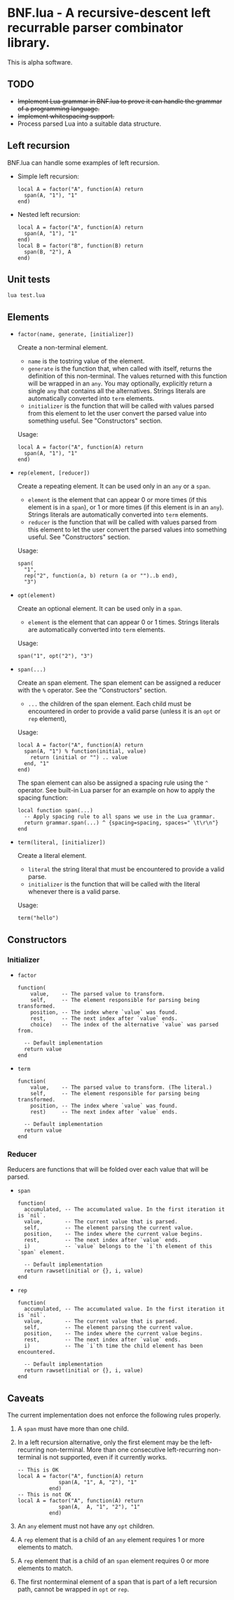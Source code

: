 # BNF.lua - A recursive-descent left recurrable parser combinator library. #

This is alpha software.

## TODO ##

* ~~Implement Lua grammar in BNF.lua to prove it can handle the grammar of a
programming language.~~
* ~~Implement whitespacing support.~~
* Process parsed Lua into a suitable data structure.

## Left recursion ##

BNF.lua can handle some examples of left recursion.

* Simple left recursion:

  ```
  local A = factor("A", function(A) return
    span(A, "1"), "1"
  end)
  ```

* Nested left recursion:

  ```
  local A = factor("A", function(A) return
    span(A, "1"), "1"
  end)
  local B = factor("B", function(B) return
    span(B, "2"), A
  end)
  ```

## Unit tests ##

`lua test.lua` 

## Elements ##

* `factor(name, generate, [initializer])`

  Create a non-terminal element.

  * `name` is the tostring value of the element.
  * `generate` is the function that, when called with itself, returns the
    definition of this non-terminal. The values returned with this function
    will be wrapped in an `any`. You may optionally, explicitly return a single
    `any` that contains all the alternatives. Strings literals are
    automatically converted into `term` elements.
  * `initializer` is the function that will be called with values parsed
    from this element to let the user convert the parsed value into something
    useful. See "Constructors" section.

  Usage:

  ```
  local A = factor("A", function(A) return
    span(A, "1"), "1"
  end)
  ```

* `rep(element, [reducer])`

  Create a repeating element. It can be used only in an `any` or a `span`.

  * `element` is the element that can appear 0 or more times (if this element
    is in a `span`), or 1 or more times (if this element is in an `any`).
    Strings literals are automatically converted into `term` elements.
  * `reducer` is the function that will be called with values parsed
    from this element to let the user convert the parsed values into something
    useful. See "Constructors" section.

  Usage:

  ```
  span(
    "1",
    rep("2", function(a, b) return (a or "")..b end),
    "3")
  ```
* `opt(element)`

  Create an optional element. It can be used only in a `span`.

  * `element` is the element that can appear 0 or 1 times.
    Strings literals are automatically converted into `term` elements.

  Usage:

  ```
  span("1", opt("2"), "3")
  ```

* `span(...)`

  Create an span element. The span element can be assigned a reducer with the
  `%` operator. See the "Constructors" section.

  * `...` the children of the span element. Each child must be encountered in
    order to provide a valid parse (unless it is an `opt` or `rep` element),

  Usage:

  ```
  local A = factor("A", function(A) return
    span(A, "1") % function(initial, value)
      return (initial or "") .. value
    end, "1"
  end)
  ```

  The span element can also be
  assigned a spacing rule using the `^` operator. See built-in Lua parser
  for an example on how to apply the spacing function:

  ```
  local function span(...)
    -- Apply spacing rule to all spans we use in the Lua grammar.
    return grammar.span(...) ^ {spacing=spacing, spaces=" \t\r\n"}
  end
  ```

* `term(literal, [initializer])`

  Create a literal element.

  * `literal` the string literal that must be encountered to provide a valid
    parse.
  * `initializer` is the function that will be called with the literal whenever
    there is a valid parse.

  Usage:

  ```
  term("hello")
  ```

## Constructors ##

### Initializer ###

* `factor`

  ```
  function(
      value,    -- The parsed value to transform.
      self,     -- The element responsible for parsing being transformed.
      position, -- The index where `value` was found.
      rest,     -- The next index after `value` ends.
      choice)   -- The index of the alternative `value` was parsed from.

    -- Default implementation
    return value
  end
  ```

* `term`

  ```
  function(
      value,    -- The parsed value to transform. (The literal.)
      self,     -- The element responsible for parsing being transformed.
      position, -- The index where `value` was found.
      rest)     -- The next index after `value` ends.

    -- Default implementation
    return value
  end
  ```

### Reducer ###

Reducers are functions that will be folded over each value that will be parsed.

* `span`

  ```
  function(
    accumulated, -- The accumulated value. In the first iteration it is `nil`.
    value,       -- The current value that is parsed.
    self,        -- The element parsing the current value.
    position,    -- The index where the current value begins.
    rest,        -- The next index after `value` ends.
    i)           -- `value` belongs to the `i`th element of this `span` element.

    -- Default implementation
    return rawset(initial or {}, i, value)
  end
  ```

* `rep`

  ```
  function(
    accumulated, -- The accumulated value. In the first iteration it is `nil`.
    value,       -- The current value that is parsed.
    self,        -- The element parsing the current value.
    position,    -- The index where the current value begins.
    rest,        -- The next index after `value` ends.
    i)           -- The `i`th time the child element has been encountered.

    -- Default implementation
    return rawset(initial or {}, i, value)
  end
  ```

## Caveats ##

The current implementation does not enforce the following rules properly.

1. A `span` must have more than one child.
2. In a left recursion alternative, only the first element may be the
   left-recurring non-terminal. More than one consecutive left-recurring
   non-terminal is not supported, even if it currently works.

   ```
   -- This is OK
   local A = factor("A", function(A) return
                span(A, "1", A, "2"), "1"
             end)
   -- This is not OK
   local A = factor("A", function(A) return
                span(A,  A, "1", "2"), "1"
             end)
   ```
3. An `any` element must not have any `opt` children.
4. A `rep` element that is a child of an `any` element requires 1 or more
   elements to match.
5. A `rep` element that is a child of an `span` element requires 0 or more
   elements to match.
6. The first nonterminal element of a span that is part of a left recursion
   path, cannot be wrapped in `opt` or `rep`.
